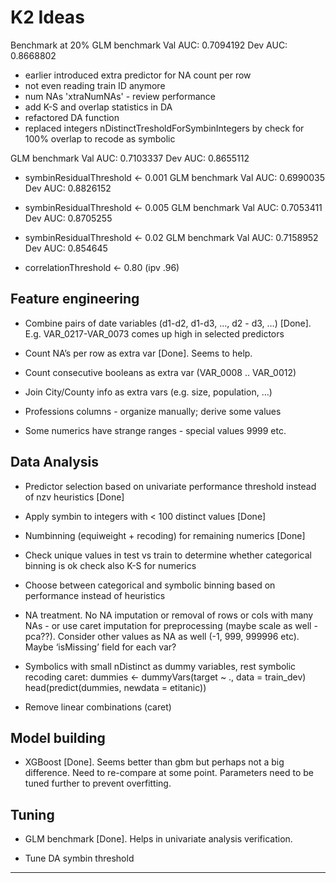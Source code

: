 # K2 Ideas

Benchmark at 20%
GLM benchmark Val AUC: 0.7094192 Dev AUC: 0.8668802
* earlier introduced extra predictor for NA count per row
* not even reading train ID anymore
* num NAs 'xtraNumNAs' - review performance
* add K-S and overlap statistics in DA
* refactored DA function
* replaced integers nDistinctTresholdForSymbinIntegers by check for 100% overlap to recode as symbolic

GLM benchmark Val AUC: 0.7103337 Dev AUC: 0.8655112

* symbinResidualThreshold <- 0.001
GLM benchmark Val AUC: 0.6990035 Dev AUC: 0.8826152

* symbinResidualThreshold <- 0.005
GLM benchmark Val AUC: 0.7053411 Dev AUC: 0.8705255

* symbinResidualThreshold <- 0.02
GLM benchmark Val AUC: 0.7158952 Dev AUC: 0.854645

* correlationThreshold <- 0.80 (ipv .96)

Feature engineering
-------------------

* Combine pairs of date variables (d1-d2, d1-d3, …, d2 - d3, …)
[Done]. E.g. VAR_0217-VAR_0073 comes up high in selected predictors

* Count NA’s per row as extra var
[Done]. Seems to help.

* Count consecutive booleans as extra var (VAR_0008 .. VAR_0012)

* Join City/County info as extra vars (e.g. size, population, ...)

* Professions columns - organize manually; derive some values

* Some numerics have strange ranges - special values 9999 etc.

Data Analysis
-------------

* Predictor selection based on univariate performance threshold instead of nzv heuristics 
[Done]

* Apply symbin to integers with < 100 distinct values
[Done]

* Numbinning (equiweight + recoding) for remaining numerics
[Done]

* Check unique values in test vs train to determine whether categorical binning is ok
check also K-S for numerics

* Choose between categorical and symbolic binning based on performance instead of heuristics

* NA treatment. No NA imputation or removal of rows or cols with many NAs - or use caret
imputation for preprocessing (maybe scale as well - pca??). Consider other 
values as NA as well (-1, 999, 999996 etc). Maybe ‘isMissing’ field for each var?

* Symbolics with small nDistinct as dummy variables, rest symbolic recoding
caret:
dummies <- dummyVars(target ~ ., data = train_dev)
head(predict(dummies, newdata = etitanic))

* Remove linear combinations (caret)


Model building
--------------
* XGBoost 
[Done]. Seems better than gbm but perhaps not a big difference. Need to re-compare at some point.
Parameters need to be tuned further to prevent overfitting.


Tuning
------
* GLM benchmark
[Done]. Helps in univariate analysis verification.

* Tune DA symbin threshold

*****
